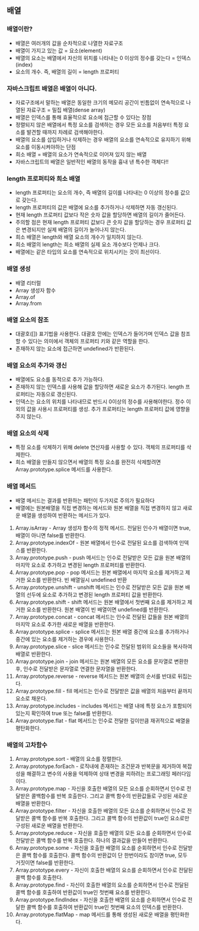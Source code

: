 ## 배열

### 배열이란?

- 배열은 여러개의 값을 순차적으로 나열한 자료구조
- 배열이 가지고 있는 값 = 요소(element)
- 배열의 요소는 배열에서 자신의 위치를 나타내는 0 이상의 정수를 갖는다 = 인덱스(index)
- 요소의 개수. 즉, 배열의 길이 = length 프로퍼티

### 자바스크립트 배열은 배열이 아니다.

- 자료구조에서 말하는 배열은 동일한 크기의 메모리 공간이 빈틈없이 연속적으로 나열된 자료구조 = 밀집 배열(dense array)
- 배열은 인덱스를 통해 효율적으로 요소에 접근할 수 있다는 장점
- 정렬되지 않은 배열에서 특정 요소를 검색하는 경우 모든 요소를 처음부터 특정 요소를 발견할 때까지 차례로 검색해야한다.
- 배열의 요소를 삽입하거나 삭제하는 경우 배열의 요소를 연속적으로 유지하기 위해 요소를 이동시켜야하는 단점
- 희소 배열 = 배열의 요소가 연속적으로 이어져 있지 않는 배열
- 자바스크립트의 배열은 일반적인 배열의 동작을 흉내 낸 특수한 객체다!!

### length 프로퍼티와 희소 배열

- length 프로퍼티는 요소의 개수, 즉 배열의 길이를 나타내는 0 이상의 정수를 값으로 갖는다.
- length 프로퍼티의 값은 배열에 요소를 추가하거나 삭제하면 자동 갱신된다.
- 현재 length 프로퍼티 값보다 작은 숫자 값을 할당하면 배열의 길이가 줄어든다.
- 주의할 점은 현재 length 프로퍼티 값보다 큰 숫자 값을 할당하는 경우 프로퍼티 값은 변경되지만 실제 배열의 길이가 늘어나지 않는다.
- 희소 배열은 length와 배열 요소의 개수가 일치하지 않는다.
- 희소 배열의 length는 희소 배열의 실제 요소 개수보다 언제나 크다.
- 배열에는 같은 타입의 요소를 연속적으로 위치시키는 것이 최선이다.

### 배열 생성

- 배열 리터럴
- Array 생성자 함수
- Array.of
- Array.from

### 배열 요소의 참조

- 대괄호([]) 표기법을 사용한다. 대괄호 안에는 인덱스가 들어가며 인덱스 값을 참조할 수 있다는 의미에서 객체의 프로퍼티 키와 같은 역할을 한다.
- 존재하지 않는 요소에 접근하면 undefined가 반환된다.

### 배열 요소의 추가와 갱신

- 배열에도 요소를 동적으로 추가 가능하다.
- 존재하지 않는 인덱스를 사용해 값을 할당하면 새로운 요소가 추가된다. length 프로퍼티는 자동으로 갱신된다.
- 인덱스는 요소의 위치를 나타내므로 반드시 0이상의 정수를 사용해야한다. 정수 이외의 값을 사용시 프로퍼티를 생성. 추가 프로퍼티는 length 프로퍼티 값에 영향을 주지 않는다.

### 배열 요소의 삭제

- 특정 요소를 삭제하기 위해 delete 연산자를 사용할 수 있다. 객체의 프로퍼티를 삭제한다.
- 희소 배열을 만들지 않으면서 배열의 특정 요소를 완전히 삭제할려면 Array.prototype.splice 메서드를 사용한다.

### 배열 메서드

- 배열 메서드는 결과를 반환하는 패턴이 두가지로 주의가 필요하다
- 배열에는 원본배열을 직접 변경하는 메서드와 원본 배열을 직접 변경하지 않고 새로운 배열을 생성하여 반환하는 메서드가 있다.

1. Array.isArray - Array 생성자 함수의 정적 메서드. 전달된 인수가 배열이면 true, 배열이 아니면 false를 반환한다.
2. Array.prototype.indexOf - 원본 배열에서 인수로 전달된 요소를 검색하여 인덱스를 반환한다.
3. Array.prototype.push - push 메서드는 인수로 전달받은 모든 값을 원본 배열의 마지막 요소로 추가하고 변경된 length 프로퍼티를 반환한다.
4. Array.prototype.pop - pop 메서드는 원본 배열에서 마지막 요소를 제거하고 제거한 요소를 반환한다. 빈 배열일시 undefined 반환
5. Array.prototype.unshift - unshift 메서드는 인수로 전달받은 모든 값을 원본 배열의 선두에 요소로 추가하고 변경된 length 프로퍼티 값을 반환한다.
6. Array.prototype.shift - shift 메서드는 원본 배열에서 첫번째 요소를 제거하고 제거한 요소를 반환한다. 원본 배열이 빈 배열이면 undefined를 반환한다.
7. Array.prototype.concat - concat 메서드는 인수로 전달된 값들을 원본 배열의 마지막 요소로 추가한 새로운 배열을 반환한다.
8. Array.prototype.splice - splice 메서드는 원본 배열 중간에 요소를 추가하거나 중간에 있는 요소를 제거하는 경우에 사용한다.
9. Array.prototype.slice - slice 메서드는 인수로 전달된 범위의 요소들을 복사하여 배열로 반환한다.
10. Array.prototype.join - join 메서드는 원본 배열의 모든 요소를 문자열로 변환한 후, 인수로 전달받은 문자열로 연결한 문자열을 반환한다.
11. Array.prototype.reverse - reverse 메서드는 원본 배열의 순서를 반대로 뒤집는다.
12. Array.prototype.fill - fill 메서드는 인수로 전달받은 값을 배열의 처음부터 끝까지 요소로 채운다.
13. Array.prototype.includes - includes 메서드는 배열 내에 특정 요소가 포함되어 있는지 확인하여 true 또는 false를 반환한다.
14. Array.prototype.flat - flat 메서드는 인수로 전달한 깊이만큼 재귀적으로 배열을 평탄화한다.

### 배열의 고차함수

1. Array.prototype.sort - 배열의 요소를 정렬한다.
2. Array.prototype.forEach - 로직내에 존재하는 조건문과 반복문을 제거하여 복잡성을 해결하고 변수의 사용을 억제하여 상태 변경을 피하려는 프로그래밍 페러다임이다.
3. Array.prototype.map - 자신을 호출한 배열의 모든 요소를 순회하면서 인수로 전달받은 콜백함수를 반복 호출한다. 그리고 콜백 함수의 반환값들로 구성된 새로운 배열을 반환한다.
4. Array.prototype.filter - 자신을 호출한 배열의 모든 요소를 순회하면서 인수로 전달받은 콜백 함수를 반복 호출한다. 그리고 콜백 함수의 반환값이 true인 요소로만 구성된 새로운 배열을 반환한다.
5. Array.prototype.reduce - 자신을 호출한 배열의 모든 요소를 순회하면서 인수로 전달받은 콜백 함수를 반복 호출한다. 하나의 결과값을 만들어 반환한다.
6. Array.prototype.some - 자신을 호출한 배열의 요소를 순회하면서 인수로 전달받은 콜백 함수를 호출한다. 콜백 함수의 반환값이 단 한번이라도 참이면 true, 모두 거짓이면 false를 반환한다.
7. Array.prototype.every - 자신이 호출한 배열의 요소를 순회하면서 인수로 전달된 콜백 함수를 호출한다.
8. Array.prototype.find - 자신이 호출한 배열의 요소를 순회하면서 인수로 전달된 콜백 함수를 호출하여 반환값이 true인 첫번째 요소를 반환한다.
9. Array.prototype.findIndex - 자신을 호출한 배열의 요소를 순회하면서 인수로 전달한 콜백 함수를 호출하여 반환값이 true인 첫번째 요소의 인덱스를 반환한다.
10. Array.prototype.flatMap - map 메서드를 통해 생성된 새로운 배열을 평탄화한다.
